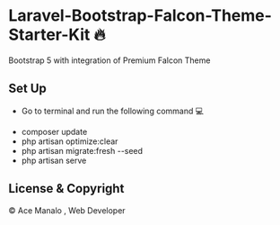 # Laravel-Bootstrap-Falcon-Theme-Starter-Kit 🔥

Bootstrap 5 with integration of Premium Falcon Theme

## Set Up

-   Go to terminal and run the following command 💻

*   composer update
*   php artisan optimize:clear
*   php artisan migrate:fresh --seed
*   php artisan serve

## License & Copyright

© Ace Manalo , Web Developer

